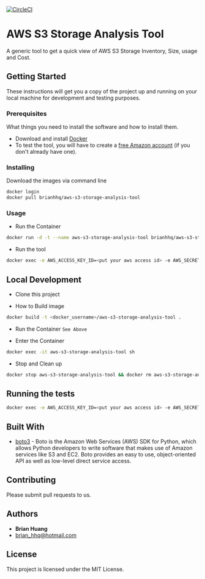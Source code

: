 [![CircleCI](https://circleci.com/gh/brianhhq/aws-s3-storage-analysis-tool.svg?style=svg&circle-token=95d2fd54546d57ebe884b6ea33d169ced7bd8aec)](https://circleci.com/gh/brianhhq/aws-s3-storage-analysis-tool)
#  AWS S3 Storage Analysis Tool

A generic tool to get a quick view of AWS S3 Storage Inventory, Size, usage and Cost.


## Getting Started

These instructions will get you a copy of the project up and running on your local machine for development and testing purposes. 


### Prerequisites

What things you need to install the software and how to install them.
* Download and install [Docker](https://www.docker.com/get-started)
* To test the tool, you will have to create a [free Amazon account](https://aws.amazon.com/free/) (if you don't already have
one).


### Installing

Download the images via command line

```bash
docker login
docker pull brianhhq/aws-s3-storage-analysis-tool
```

### Usage

* Run the Container
```bash
docker run -d -t --name aws-s3-storage-analysis-tool brianhhq/aws-s3-storage-analysis-tool sh
```

* Run the tool
```bash
docker exec -e AWS_ACCESS_KEY_ID=<put your aws access id> -e AWS_SECRET_ACCESS_KEY=<put your aws access key> -t aws-s3-storage-analysis-tool python main.py
```


## Local Development

* Clone this project

* How to Build image
```bash
docker build -t <docker_username>/aws-s3-storage-analysis-tool .
```

* Run the Container `See Above`

* Enter the Container
```bash
docker exec -it aws-s3-storage-analysis-tool sh
```

* Stop and Clean up
```bash
docker stop aws-s3-storage-analysis-tool && docker rm aws-s3-storage-analysis-tool
```

## Running the tests

```bash
docker exec -e AWS_ACCESS_KEY_ID=<put your aws access id> -e AWS_SECRET_ACCESS_KEY=<put your aws access key> -t aws-s3-storage-analysis-tool python -m unittest tests.S3StatisticsTestCase
```


## Built With

* [boto3](https://boto3.amazonaws.com/v1/documentation/api/latest/index.html) - Boto is the Amazon Web Services (AWS) SDK for Python, which allows Python developers to write software that makes use of Amazon services like S3 and EC2. Boto provides an easy to use, object-oriented API as well as low-level direct service access.


## Contributing

Please submit pull requests to us.


## Authors

* **Brian Huang**
* brian_hhq@hotmail.com


## License

This project is licensed under the MIT License.
